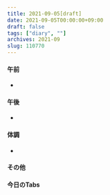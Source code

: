 ```yaml
---
title: 2021-09-05[draft]
date: 2021-09-05T00:00:00+09:00
draft: false
tags: ["diary", ""]
archives: 2021-09
slug: 110770
---
```

#### 午前
- 
#### 午後
- 
#### 体調
- 
#### その他
#### 今日のTabs